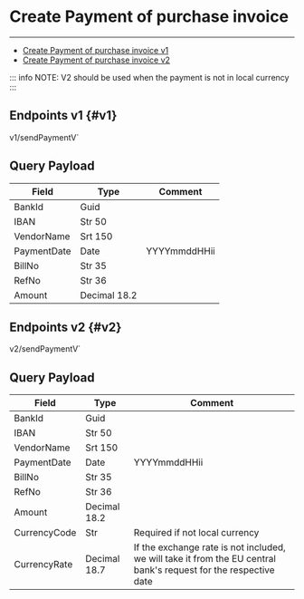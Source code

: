 # Create Payment of purchase invoice
---
- [Create Payment of purchase invoice v1](#v1)
- [Create Payment of purchase invoice v2](#v2)

::: info NOTE:
V2 should be used when the payment is not in local currency
:::
## Endpoints v1 {#v1}

<!--@include: @/dist/md/api_url.md-->v1/sendPaymentV`

## Query Payload

|Field|Type|Comment|
|-----|----|-------|
|BankId|Guid||
|IBAN|Str 50||
|VendorName|Srt 150||
|PaymentDate|Date|YYYYmmddHHii|
|BillNo|Str 35||
|RefNo|Str 36||
|Amount|Decimal 18.2||


## Endpoints v2 {#v2}

<!--@include: @/dist/md/api_url.md-->v2/sendPaymentV`

## Query Payload

|Field|Type|Comment|
|-----|----|-------|
|BankId|Guid||
|IBAN|Str 50||
|VendorName|Srt 150||
|PaymentDate|Date|YYYYmmddHHii|
|BillNo|Str 35||
|RefNo|Str 36||
|Amount|Decimal 18.2||
|CurrencyCode|Str|Required if not local currency|
|CurrencyRate|Decimal 18.7|If the exchange rate is not included, we will take it from the EU central bank's request for the respective date|


